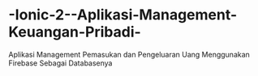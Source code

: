 # -Ionic-2--Aplikasi-Management-Keuangan-Pribadi-
Aplikasi Management Pemasukan dan Pengeluaran Uang Menggunakan Firebase Sebagai Databasenya
